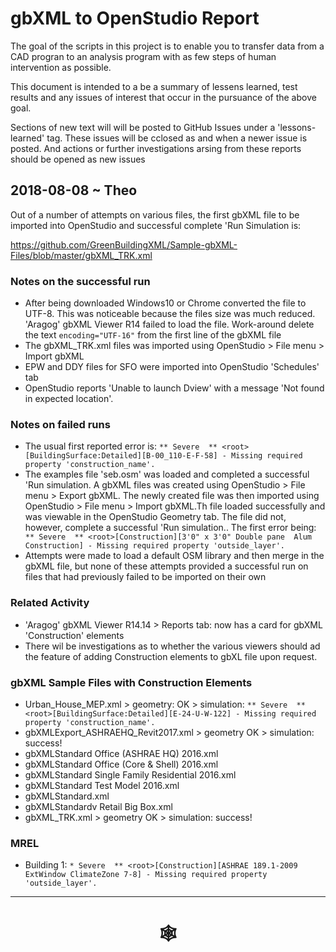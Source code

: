 # gbXML to OpenStudio Report

The goal of the scripts in this project is to enable you to transfer data from a CAD progran to an analysis program with as few steps of human intervention as possible.

This document is intended to a be a summary of lessens learned, test results and any issues of interest that occur in the pursuance of the above goal.

Sections of new text will will be posted to GitHub Issues under a 'lessons-learned' tag. These issues will be cclosed as and when a newer issue is posted. And actions or further investigations arsing from these reports should be opened as new issues


## 2018-08-08 ~ Theo

Out of a number of attempts on various files, the first gbXML file to be imported into OpenStudio and successful complete 'Run Simulation is:

https://github.com/GreenBuildingXML/Sample-gbXML-Files/blob/master/gbXML_TRK.xml

### Notes on the successful run

* After being downloaded Windows10 or Chrome converted the file to UTF-8. This was noticeable because the files size was much reduced. 'Aragog' gbXML Viewer R14 failed to load the file. Work-around delete the text ```encoding="UTF-16"``` from the first line of the gbXML file
* The gbXML_TRK.xml files was imported using OpenStudio > File menu > Import gbXML
* EPW and DDY files for SFO were imported into OpenStudio 'Schedules' tab
* OpenStudio reports 'Unable to launch Dview' with a message 'Not found in expected location'.

### Notes on failed runs
* The usual first reported error is: ```** Severe  ** <root>[BuildingSurface:Detailed][B-00_110-E-F-58] - Missing required property 'construction_name'.```
* The examples file 'seb.osm' was loaded and completed a successful 'Run simulation. A gbXML files was created using OpenStudio > File menu > Export gbXML. The newly created file was then imported using OpenStudio > File menu > Import gbXML.Th file loaded successfully and was viewable in the OpenStudio Geometry tab. The file did not, however, complete a successful 'Run simulation.. The first error being: ```   ** Severe  ** <root>[Construction][3'0" x 3'0" Double pane  Alum Construction] - Missing required property 'outside_layer'.```
* Attempts were made to load a default OSM library and then merge in the gbXML file, but none of these attempts provided a successful run on files that had previously failed to be imported on their own

### Related Activity

* 'Aragog' gbXML Viewer R14.14 > Reports tab: now has a card for gbXML 'Construction' elements
* There wil be investigations as to whether the various viewers should ad the feature of adding Construction elements to gbXL file upon request.



### gbXML Sample Files with Construction Elements

* Urban_House_MEP.xml > geometry: OK > simulation: ```** Severe  ** <root>[BuildingSurface:Detailed][E-24-U-W-122] - Missing required property 'construction_name'.```
* gbXMLExport_ASHRAEHQ_Revit2017.xml > geometry OK > simulation: success!
* gbXMLStandard Office (ASHRAE HQ) 2016.xml
* gbXMLStandard Office (Core & Shell) 2016.xml
* gbXMLStandard Single Family Residential 2016.xml
* gbXMLStandard Test Model 2016.xml
* gbXMLStandard.xml
* gbXMLStandardv Retail Big Box.xml
* gbXML_TRK.xml > geometry OK > simulation: success!

### MREL

* Building 1: ```* Severe  ** <root>[Construction][ASHRAE 189.1-2009 ExtWindow ClimateZone 7-8] - Missing required property 'outside_layer'.```


***

# <center title="hello!" ><a href=javascript:window.scrollTo(0,0); style=text-decoration:none; > &#x1f578; </a></center>


